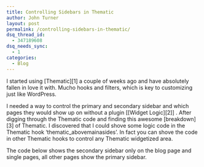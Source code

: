 ```yaml
---
title: Controlling Sidebars in Thematic
author: John Turner
layout: post
permalink: /controlling-sidebars-in-thematic/
dsq_thread_id:
  - 347189608
dsq_needs_sync:
  - 1
categories:
  - Blog
---
```

I started using [Thematic][1] a couple of weeks ago and have absolutely fallen in love it with. Mucho hooks and filters, which is key to customizing just like WordPress.

I needed a way to control the primary and secondary sidebar and which pages they would show up on without a plugin [[Widget Logic][2]] . After digging through the Thematic code and finding this awesome [breakdown][3] of Thematic. I discovered that I could shove some logic code in the Thematic hook ‘thematic_abovemainasides’. In fact you can shove the code in other Thematic hooks to control any Thematic widgetized area.

The code below shows the secondary sidebar only on the blog page and single pages, all other pages show the primary sidebar.

<script src="https://gist.github.com/272626.js"><script>

 [1]: http://themeshaper.com/
 [2]: http://wordpress.org/extend/plugins/widget-logic/
 [3]: http://bluemandala.com/thematic/thematic-structure.html
